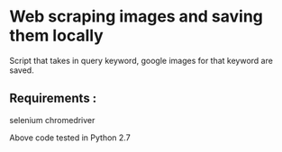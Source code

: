 # Web scraping images and saving them locally

Script that takes in query keyword, google images for that keyword are saved.

## Requirements :
selenium
chromedriver

Above code tested in Python 2.7



